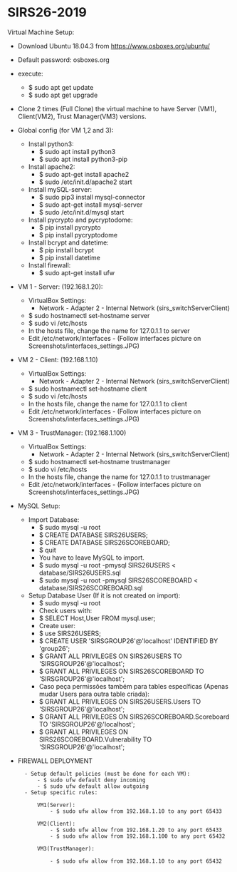 # SIRS26-2019

Virtual Machine Setup:
- Download Ubuntu 18.04.3 from https://www.osboxes.org/ubuntu/
- Default password: osboxes.org
- execute:
	- $ sudo apt get update
	- $ sudo apt get upgrade
- Clone 2 times (Full Clone) the virtual machine to have Server (VM1), Client(VM2), Trust Manager(VM3) versions.

- Global config (for VM 1,2 and 3):
	- Install python3:
		- $ sudo apt install python3
		- $ sudo apt install python3-pip
	- Install apache2:
		- $ sudo apt-get install apache2
		- $ sudo /etc/init.d/apache2 start
	- Install mySQL-server:
		- $ sudo pip3 install mysql-connector
		- $ sudo apt-get install mysql-server
		- $ sudo /etc/init.d/mysql start
	- Install pycrypto and pycryptodome:
		- $ pip install pycrypto
		- $ pip install pycryptodome
	- Install bcrypt and datetime:
		- $ pip install bcrypt
		- $ pip install datetime
	- Install firewall:
		- $ sudo apt-get install ufw


- VM 1 - Server: (192.168.1.20):
	- VirtualBox Settings:
		- Network - Adapter 2 - Internal Network (sirs_switchServerClient)
	- $ sudo hostnamectl set-hostname server
	- $ sudo vi /etc/hosts
	- In the hosts file, change the name for 127.0.1.1 to server
	- Edit /etc/network/interfaces  - (Follow interfaces picture on Screenshots/interfaces_settings.JPG)
	
- VM 2 - Client: (192.168.1.10)
	- VirtualBox Settings:
		- Network - Adapter 2 - Internal Network (sirs_switchServerClient)
	- $ sudo hostnamectl set-hostname client
	- $ sudo vi /etc/hosts
	- In the hosts file, change the name for 127.0.1.1 to client
	- Edit /etc/network/interfaces  - (Follow interfaces picture on Screenshots/interfaces_settings.JPG)
	
- VM 3 - TrustManager: (192.168.1.100)
	- VirtualBox Settings:
		- Network - Adapter 2 - Internal Network (sirs_switchServerClient)
	- $ sudo hostnamectl set-hostname trustmanager
	- $ sudo vi /etc/hosts
	- In the hosts file, change the name for 127.0.1.1 to trustmanager
	- Edit /etc/network/interfaces  - (Follow interfaces picture on Screenshots/interfaces_settings.JPG)


- MySQL Setup:
	- Import Database:
		- $ sudo mysql -u root
		- $ CREATE DATABASE SIRS26USERS;
		- $ CREATE DATABASE SIRS26SCOREBOARD;
		- $ quit
		- You have to leave MySQL to import.
		- $ sudo mysql -u root -pmysql SIRS26USERS < database/SIRS26USERS.sql
		- $ sudo mysql -u root -pmysql SIRS26SCOREBOARD < database/SIRS26SCOREBOARD.sql
	- Setup Database User (If it is not created on import):
		- $ sudo mysql -u root
		- Check users with:
		- $ SELECT Host,User FROM mysql.user;
		- Create user:
		- $ use SIRS26USERS;
		- $ CREATE USER 'SIRSGROUP26'@'localhost' IDENTIFIED BY 'group26';
		- $ GRANT ALL PRIVILEGES ON SIRS26USERS TO 'SIRSGROUP26'@'localhost';
		- $ GRANT ALL PRIVILEGES ON SIRS26SCOREBOARD TO 'SIRSGROUP26'@'localhost';
		- Caso peça permissões também para tables específicas (Apenas mudar Users para outra table criada):
		- $ GRANT ALL PRIVILEGES ON SIRS26USERS.Users TO 'SIRSGROUP26'@'localhost';
		- $ GRANT ALL PRIVILEGES ON SIRS26SCOREBOARD.Scoreboard TO 'SIRSGROUP26'@'localhost';
		- $ GRANT ALL PRIVILEGES ON SIRS26SCOREBOARD.Vulnerability TO 'SIRSGROUP26'@'localhost';

- FIREWALL DEPLOYMENT
	
		- Setup default policies (must be done for each VM):
			- $ sudo ufw default deny incoming
			- $ sudo ufw default allow outgoing
		- Setup specific rules:
		
			VM1(Server):
				- $ sudo ufw allow from 192.168.1.10 to any port 65433
			
			VM2(Client):
				- $ sudo ufw allow from 192.168.1.20 to any port 65433
				- $ sudo ufw allow from 192.168.1.100 to any port 65432
				
			VM3(TrustManager):
			
				- $ sudo ufw allow from 192.168.1.10 to any port 65432
